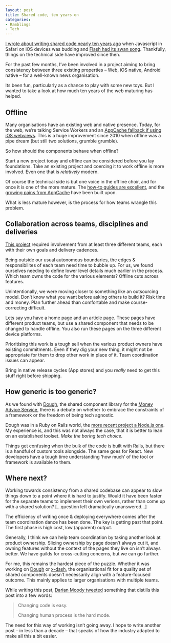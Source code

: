 ```yaml
---
layout: post
title: Shared code, ten years on
categories:
- Ramblings
- Tech
---
```


[I wrote about writing shared code nearly ten years ago](https://benbarnett.net/blog/2010/08/30/writing-html-and-css-for-mobile-safari-just-the-same-old-code) when Javascript in Safari on iOS devices was budding and [Flash had its swan song](https://www.apple.com/hotnews/thoughts-on-flash/). Thankfully, things on the technical side have improved since then.

For the past few months, I’ve been involved in a project aiming to bring consistency between three existing properties – Web, iOS native, Android native – for a well-known news organisation.

Its been fun, particularly as a chance to play with some new toys. But I wanted to take a look at how much ten years of the web maturing has helped.

## Offline

Many organisations have an existing web and native presence. Today, for the web, we’re talking Service Workers and an [AppCache fallback if using iOS webviews](https://webkit.org/blog/8090/workers-at-your-service/). This is a huge improvement since 2010 when offline was a pipe dream (but still two solutions, grumble grumble).

So how should the components behave when offline?

Start a new project today and offline can be considered before you lay foundations. Take an existing project and coercing it to work offline is more involved. Even one that is _relatively_ modern. 

Of course the technical side is but one voice in the offline choir, and for once it is one of the more mature. The [how-to guides are excellent](https://developers.google.com/web/fundamentals/instant-and-offline/offline-cookbook/), and the [growing pains from AppCache](https://alistapart.com/article/application-cache-is-a-douchebag) have been built upon. 

What is less mature however, is the process for how teams wrangle this problem.

## Collaboration across teams, disciplines and deliveries

[This project](https://github.com/Financial-Times/x-dash/) required involvement from at least three different teams, each with their own goals and delivery cadences.

Being outside our usual autonomous boundaries, the edges & responsibilites of each team need time to bubble up. For us, we found ourselves needing to define lower level details much earlier in the process. Which team owns the code for the various elements? Offline cuts across features.

Unintentionally, we were moving closer to something like an outsourcing model. Don’t know what you want before asking others to build it? Risk time and money. Plan further ahead than comfortable and make course-correcting difficult.

Lets say you have a home page and an article page. These pages have different product teams, but use a shared component that needs to be changed to handle offline. You also run these pages on the three different device platforms.

Prioritising this work is a tough sell when the various product owners have existing commitments. Even if they dig your new thing, it might not be appropriate for them to drop other work in place of it. Team coordination issues can appear.

Bring in native release cycles (App stores) and you _really_ need to get this stuff right before shipping.

## How generic is too generic?

As we found with [Dough](https://benbarnett.net/blog/2015/01/29/making-with-dough), the shared component library for the [Money Advice Service](https://www.moneyadviceservice.org.uk/en), there is a debate on whether to embrace the constraints of a framework or the freedom of being tech agnostic. 

Dough was in a Ruby on Rails world, the [more recent project a Node.js one](https://github.com/Financial-Times/x-dash/). My experience is, and this was not always the case, that it is better to lean on an established toolset. *Make the boring tech choice.* 

Things get confusing when the bulk of the code is built with Rails, but there is a handful of custom tools alongside. The same goes for React. New developers have a tough time understanding ‘how much’ of the tool or framework is available to them.

## Where next?

Working towards consistency from a shared codebase can appear to slow things down to a point where it is hard to justify. Would it have been faster for the separate teams to implement their own verions, rather than come up with a shared solution? [...question left dramatically unanswered...]

The efficiency of writing once & deploying everywhere comes after the team coordination dance has been done. The key is getting past that point. The first phase is high cost, low (apparent) output.

Generally, I think we can help team coordination by taking another look at product ownership. Slicing ownership by page doesn’t always cut it, and owning features without the context of the pages they live on isn’t always better. We have guilds for cross-cutting concerns, but we can go further.

For me, this remains the hardest piece of the puzzle. Whether it was working on [Dough](https://benbarnett.net/blog/2015/01/29/making-with-dough) or [x-dash](https://github.com/Financial-Times/x-dash/), the organisational fit for a quality set of shared components doesn’t necessarily align with a feature-focused outcome. This mainly applies to larger organisations with multiple teams.

While writing this post, [Darian Moody tweeted](https://twitter.com/djm_/status/1100776855236476928) something that distills this post into a few words:

> Changing code is easy.
> 
> Changing human process is the hard mode.

The need for this way of working isn’t going away. I hope to write another post – in less than a decade – that speaks of how the industry adapted to make all this a bit easier.
